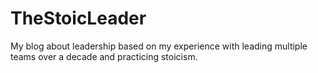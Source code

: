 # TheStoicLeader
My blog about leadership based on my experience with leading multiple teams over a decade and practicing stoicism.
